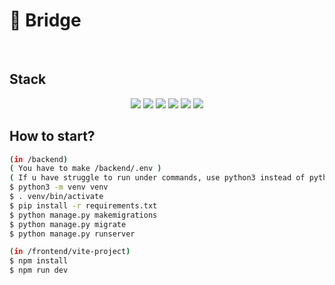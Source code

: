 <h1>🌱 Bridge</h1>
<br>

<h2>Stack</h2>

<div align="center">
  <img src="https://img.shields.io/badge/Javascript-orange?style=flat-square&logo=Javascript&logoColor=white"/></a>
  <img src="https://img.shields.io/badge/React-18.2.66-13BEF9?style=flat-square&logo=React&logoColor=white"/></a>
  <img src="https://img.shields.io/badge/Django-4.2.13-Green?style=flat-square&logo=Django&logoColor=white"/></a>
  <img src="https://img.shields.io/badge/Django Rest Framework-3.15.1-yellow?style=flat-square&logo=Django&logoColor=white"/></a>
  <img src="https://img.shields.io/badge/Vite-purple?style=flat-square&logo=Vite&logoColor=white"/></a>
  <img src="https://img.shields.io/badge/npm-purple?style=flat-square&logo=npm&logoColor=white"/></a>
</div>

<h2>How to start?</h2>

```bash
(in /backend)
( You have to make /backend/.env )
( If u have struggle to run under commands, use python3 instead of python)
$ python3 -m venv venv
$ . venv/bin/activate
$ pip install -r requirements.txt
$ python manage.py makemigrations
$ python manage.py migrate
$ python manage.py runserver

(in /frontend/vite-project)
$ npm install
$ npm run dev
```







